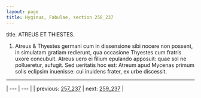 ```yaml
---
layout: page
title: Hyginus, Fabulae, section 258_237
---
```


title. ATREUS ET THIESTES.



1. Atreus & Thyestes germani cum in dissensione sibi nocere non possent, in simulatam gratiam redierunt, qua occasione Thyestes cum fratris uxore concubuit. Atreus uero ei filium epulando apposuit: quae sol ne pollueretur, aufugit. Sed ueritatis hoc est: Atreum apud Mycenas primum solis eclipsim inuenisse: cui inuidens frater, ex urbe discessit.



---

| --- | --- |
| previous: [257_237](../257_237/) | next: [259_237](../259_237/) |